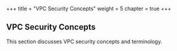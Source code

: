+++
title = "VPC Security Concepts"
weight = 5
chapter = true
+++


## VPC Security Concepts
This section discusses VPC security concepts and terminology.